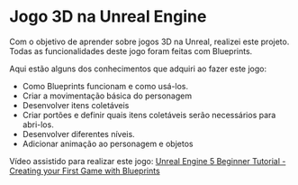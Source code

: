 # Jogo 3D na Unreal Engine
 
Com o objetivo de aprender sobre jogos 3D na Unreal, realizei este projeto. Todas as funcionalidades deste jogo foram feitas com Blueprints.

Aqui estão alguns dos conhecimentos que adquiri ao fazer este jogo:

- Como Blueprints funcionam e como usá-los.
- Criar a movimentação básica do personagem
- Desenvolver itens coletáveis
- Criar portões e definir quais itens coletáveis serão necessários para abri-los.
- Desenvolver diferentes níveis.
- Adicionar animação ao personagem e objetos

Vídeo assistido para realizar este jogo:  [Unreal Engine 5 Beginner Tutorial - Creating your First Game with Blueprints](https://www.youtube.com/watch?v=uyp1I4HJJBg)
